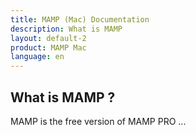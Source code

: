```yaml
---
title: MAMP (Mac) Documentation
description: What is MAMP 
layout: default-2
product: MAMP Mac
language: en
---
```


## What is MAMP ? 

MAMP is the free version of MAMP PRO ...

